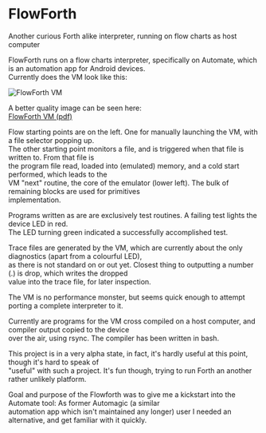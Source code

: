 # FlowForth
Another curious Forth alike interpreter, running on flow charts as host computer

FlowForth runs on a flow charts interpreter, specifically on Automate, which is an automation app for Android devices.  
Currently does the VM look like this:  

![FlowForth VM](http://fachkurs.de/vm/vm.jpg)

A better quality image can be seen here:   
[FlowForth VM (pdf)](http://fachkurs.de/vm/vm.pdf)  

Flow starting points are on the left. One for manually launching the VM, with a file selector popping up.  
The other starting point monitors a file, and is triggered when that file is written to. From that file is  
the program file read, loaded into (emulated) memory, and a cold start performed, which leads to the  
VM "next" routine, the core of the emulator (lower left). The bulk of remaining blocks are used for primitives  
implementation.  

Programs written as are are exclusively test routines.  A failing test lights the device LED in red.  
The LED turning green indicated a successfully accomplished test.

Trace files are generated by the VM, which are currently about the only diagnostics (apart from a colourful LED),  
as there is not standard on or out yet.  Closest thing to outputting a number (.) is drop, which writes the dropped  
value into the trace file, for later inspection.

The VM is no performance monster, but seems quick enough to attempt porting a complete interpreter to it.  

Currently are programs for the VM cross compiled on a host computer, and compiler output copied to the device  
over the air, using rsync.  The compiler has been written in bash.

This project is in a very alpha state, in fact, it's hardly useful at this point, though it's hard to speak of  
"useful" with such a project. It's fun though, trying to run Forth an another rather unlikely platform.  

Goal and purpose of the Flowforth was to give me a kickstart into the Automate tool: As former Automagic (a similar  
automation app which isn't maintained any longer) user I needed an alternative, and get familiar with it quickly.

